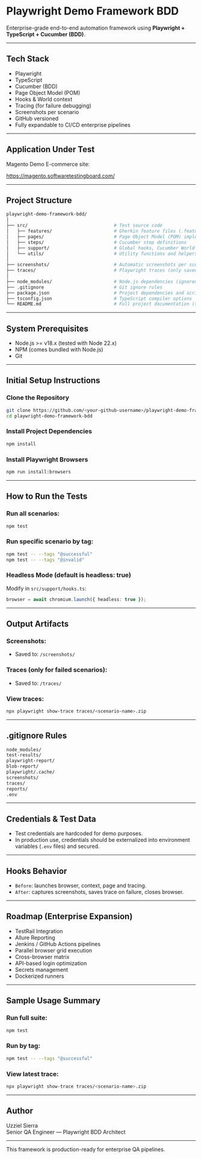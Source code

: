 # Playwright Demo Framework BDD

Enterprise-grade end-to-end automation framework using **Playwright + TypeScript + Cucumber (BDD)**.

---

## Tech Stack

- Playwright
- TypeScript
- Cucumber (BDD)
- Page Object Model (POM)
- Hooks & World context
- Tracing (for failure debugging)
- Screenshots per scenario
- GitHub versioned
- Fully expandable to CI/CD enterprise pipelines

---

## Application Under Test

Magento Demo E-commerce site:

https://magento.softwaretestingboard.com/

---

## Project Structure

```bash
playwright-demo-framework-bdd/
│
├── src/                                # Test source code
│   ├── features/                       # Gherkin feature files (.feature) defining scenarios
│   ├── pages/                          # Page Object Model (POM) implementation
│   ├── steps/                          # Cucumber step definitions
│   ├── support/                        # Global hooks, Cucumber World configuration
│   └── utils/                          # Utility functions and helpers (for future use)
│
├── screenshots/                        # Automatic screenshots per scenario
├── traces/                             # Playwright traces (only saved on failure)
│
├── node_modules/                       # Node.js dependencies (ignored by Git)
├── .gitignore                          # Git ignore rules
├── package.json                        # Project dependencies and script definitions
├── tsconfig.json                       # TypeScript compiler options
└── README.md                           # Full project documentation (this file)
```

---

## System Prerequisites

- Node.js >= v18.x (tested with Node 22.x)
- NPM (comes bundled with Node.js)
- Git

---

## Initial Setup Instructions

### Clone the Repository

```bash
git clone https://github.com/<your-github-username>/playwright-demo-framework-bdd.git
cd playwright-demo-framework-bdd
```

### Install Project Dependencies

```bash
npm install
```

### Install Playwright Browsers

```bash
npm run install:browsers
```

---

## How to Run the Tests

### Run all scenarios:

```bash
npm test
```

### Run specific scenario by tag:

```bash
npm test -- --tags "@successful"
npm test -- --tags "@invalid"
```

### Headless Mode (default is headless: true)

Modify in `src/support/hooks.ts`:

```typescript
browser = await chromium.launch({ headless: true });
```

---

## Output Artifacts

### Screenshots:

- Saved to: `/screenshots/`

### Traces (only for failed scenarios):

- Saved to: `/traces/`

### View traces:

```bash
npx playwright show-trace traces/<scenario-name>.zip
```

---

## .gitignore Rules

```bash
node_modules/
test-results/
playwright-report/
blob-report/
playwright/.cache/
screenshots/
traces/
reports/
.env
```

---

## Credentials & Test Data

- Test credentials are hardcoded for demo purposes.
- In production use, credentials should be externalized into environment variables (`.env` files) and secured.

---

## Hooks Behavior

- `Before`: launches browser, context, page and tracing.
- `After`: captures screenshots, saves trace on failure, closes browser.

---

## Roadmap (Enterprise Expansion)

- TestRail Integration
- Allure Reporting
- Jenkins / GitHub Actions pipelines
- Parallel browser grid execution
- Cross-browser matrix
- API-based login optimization
- Secrets management
- Dockerized runners

---

## Sample Usage Summary

### Run full suite:

```bash
npm test
```

### Run by tag:

```bash
npm test -- --tags "@successful"
```

### View latest trace:

```bash
npx playwright show-trace traces/<scenario-name>.zip
```

---

## Author

Uzziel Sierra  
Senior QA Engineer — Playwright BDD Architect

---

This framework is production-ready for enterprise QA pipelines.